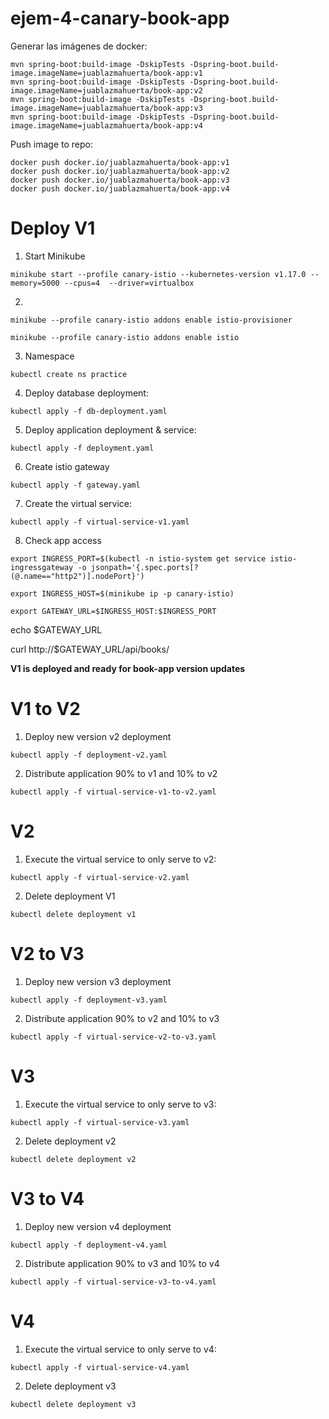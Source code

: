 # ejem-4-canary-book-app

Generar las imágenes de docker:

```
mvn spring-boot:build-image -DskipTests -Dspring-boot.build-image.imageName=juablazmahuerta/book-app:v1 
mvn spring-boot:build-image -DskipTests -Dspring-boot.build-image.imageName=juablazmahuerta/book-app:v2 
mvn spring-boot:build-image -DskipTests -Dspring-boot.build-image.imageName=juablazmahuerta/book-app:v3 
mvn spring-boot:build-image -DskipTests -Dspring-boot.build-image.imageName=juablazmahuerta/book-app:v4 

```

Push image to repo:

```
docker push docker.io/juablazmahuerta/book-app:v1
docker push docker.io/juablazmahuerta/book-app:v2
docker push docker.io/juablazmahuerta/book-app:v3
docker push docker.io/juablazmahuerta/book-app:v4

```

# Deploy V1

1. Start Minikube

```
minikube start --profile canary-istio --kubernetes-version v1.17.0 --memory=5000 --cpus=4  --driver=virtualbox

```
2.

```
minikube --profile canary-istio addons enable istio-provisioner
```

```
minikube --profile canary-istio addons enable istio
```

3. Namespace

```
kubectl create ns practice

```

4. Deploy database deployment:

```
kubectl apply -f db-deployment.yaml
```


5. Deploy application deployment & service:

```
kubectl apply -f deployment.yaml
```

6. Create istio gateway

```
kubectl apply -f gateway.yaml 
```


7. Create the virtual service:

```
kubectl apply -f virtual-service-v1.yaml
```

8. Check app access
```
export INGRESS_PORT=$(kubectl -n istio-system get service istio-ingressgateway -o jsonpath='{.spec.ports[?(@.name=="http2")].nodePort}')
```

```
export INGRESS_HOST=$(minikube ip -p canary-istio)
```

```
export GATEWAY_URL=$INGRESS_HOST:$INGRESS_PORT
```

echo $GATEWAY_URL



curl http://$GATEWAY_URL/api/books/



**V1 is deployed and ready for book-app version updates**

# V1 to V2

1. Deploy new version v2 deployment

```
kubectl apply -f deployment-v2.yaml
```

2. Distribute application 90% to v1 and 10% to v2

```
kubectl apply -f virtual-service-v1-to-v2.yaml
```

# V2

1. Execute the virtual service to only serve to v2:

```
kubectl apply -f virtual-service-v2.yaml
```

2. Delete deployment V1

```
kubectl delete deployment v1
```

# V2 to V3

1. Deploy new version v3 deployment

```
kubectl apply -f deployment-v3.yaml
```

2. Distribute application 90% to v2 and 10% to v3

```
kubectl apply -f virtual-service-v2-to-v3.yaml
```

# V3

1. Execute the virtual service to only serve to v3:

```
kubectl apply -f virtual-service-v3.yaml
```

2. Delete deployment v2

```
kubectl delete deployment v2
```

# V3 to V4

1. Deploy new version v4 deployment

```
kubectl apply -f deployment-v4.yaml
```

2. Distribute application 90% to v3 and 10% to v4

```
kubectl apply -f virtual-service-v3-to-v4.yaml
```

# V4

1. Execute the virtual service to only serve to v4:

```
kubectl apply -f virtual-service-v4.yaml
```

2. Delete deployment v3

```
kubectl delete deployment v3
```

